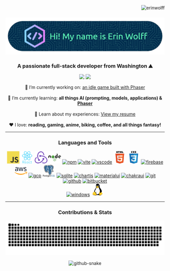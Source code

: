 <p align="right"> <img src="https://komarev.com/ghpvc/?username=erinwolff&label=Profile%20views&color=7f0eb4&style=plastic" alt="erinwolff" /> </p>
<h3><img src="/header-image-.png"></h3> 
<h3 align="center">A passionate full-stack developer from Washington ⛰️</h3>
<p align="center">
  <a href="https://linkedin.com/in/erinmwolff" target="_blank" rel="noreferrer"><img src="https://img.shields.io/badge/LinkedIn-0077B5?style=for-the-badge&logo=linkedin&logoColor=white"/></a>
  <a href="mailto:erin_wolff@outlook.com" target="_blank" rel="noreferrer"><img src="https://img.shields.io/badge/Microsoft_Outlook-0078D4?style=for-the-badge&logo=microsoft-outlook&logoColor=white"></a>
</p>

<div align="center">
🔭 I’m currently working on: <a href="https://github.com/erinwolff/idlegame" target="_blank" rel="noreferrer">an idle game built with Phaser</a>
</br>
</br>
🌱 I’m currently learning: <b>all things AI (prompting, models, applications) & <a href="https://phaser.io/" target="_blank" rel="noreferrer">Phaser</a></b>
</br>
</br>
📄 Learn about my experiences: <a href="https://drive.google.com/file/d/1IrjASAyRx5HH-9kSjOiHgoZzX4ftKcVt/view?usp=drivesdk" target="_blank" rel="noreferrer">View my resume</a>
</br>
</br>
❤️ I love: <b>reading, gaming, anime, biking, coffee, and all things fantasy!</b>
</div>
<hr>
<h3 align="center">Languages and Tools</h3>
<div align="center">
<p align="center"> 
  <a href="https://developer.mozilla.org/en-US/docs/Web/JavaScript" target="_blank" rel="noreferrer"><img src="https://raw.githubusercontent.com/devicons/devicon/master/icons/javascript/javascript-original.svg" alt="javascript" width="40" height="40"/></a>
  <a href="https://reactjs.org/" target="_blank" rel="noreferrer"><img src="https://raw.githubusercontent.com/devicons/devicon/master/icons/react/react-original-wordmark.svg" alt="react" width="40" height="40"/></a>
  <a href="https://redux.js.org" target="_blank" rel="noreferrer"><img src="https://raw.githubusercontent.com/devicons/devicon/master/icons/redux/redux-original.svg" alt="redux" width="40" height="40"/></a> 
  <a href="https://nodejs.org" target="_blank" rel="noreferrer"><img src="https://raw.githubusercontent.com/devicons/devicon/master/icons/nodejs/nodejs-original-wordmark.svg" alt="nodejs" width="40" height="40"/></a>
  <a href="https://www.npmjs.com/" target="_blank" rel="noreferrer"><img src="https://user-images.githubusercontent.com/25181517/121401671-49102800-c959-11eb-9f6f-74d49a5e1774.png" alt="npm" width="40" height="40"/></a>
  <a href="https://vitejs.dev/" target="_blank" rel="noreferrer"><img src="https://github-production-user-asset-6210df.s3.amazonaws.com/62091613/261395532-b40892ef-efb8-4b0e-a6b5-d1cfc2f3fc35.png" alt="vite" width="40" height="40"/></a>
  <a href="https://code.visualstudio.com/" target="_blank" rel="noreferrer"><img src="https://user-images.githubusercontent.com/25181517/192108891-d86b6220-e232-423a-bf5f-90903e6887c3.png" alt="vscode" width="40" height="40"/></a>
  <a href="https://www.w3.org/html/" target="_blank" rel="noreferrer"><img src="https://raw.githubusercontent.com/devicons/devicon/master/icons/html5/html5-original-wordmark.svg" alt="html5" width="40" height="40"/></a> 
  <a href="https://www.w3schools.com/css/" target="_blank" rel="noreferrer"><img src="https://raw.githubusercontent.com/devicons/devicon/master/icons/css3/css3-original-wordmark.svg" alt="css3" width="40" height="40"/></a> 
  <a href="https://firebase.google.com/" target="_blank" rel="noreferrer"><img src="https://www.vectorlogo.zone/logos/firebase/firebase-icon.svg" alt="firebase" width="40" height="40"/></a> 
  </br> 
  <a href="https://aws.amazon.com" target="_blank" rel="noreferrer"><img src="https://raw.githubusercontent.com/devicons/devicon/master/icons/amazonwebservices/amazonwebservices-original-wordmark.svg" alt="aws" width="40" height="40"/></a> 
  <a href="https://cloud.google.com" target="_blank" rel="noreferrer"><img src="https://www.vectorlogo.zone/logos/google_cloud/google_cloud-icon.svg" alt="gcp" width="40" height="40"/></a> 
  <a href="https://www.postgresql.org" target="_blank" rel="noreferrer"><img src="https://raw.githubusercontent.com/devicons/devicon/master/icons/postgresql/postgresql-original-wordmark.svg" alt="postgresql" width="40" height="40"/></a>
  <a href="https://www.sqlite.org/" target="_blank" rel="noreferrer"><img src="https://www.vectorlogo.zone/logos/sqlite/sqlite-icon.svg" alt="sqlite" width="40" height="40"/></a>
  <a href="https://www.chartjs.org" target="_blank" rel="noreferrer"><img src="https://www.chartjs.org/media/logo-title.svg" alt="chartjs" width="40" height="40"/></a> 
  <a href="https://mui.com/material-ui/" target="_blank" rel="noreferrer"><img src="https://user-images.githubusercontent.com/25181517/189716630-fe6c084c-6c66-43af-aa49-64c8aea4a5c2.png" alt="materialui" width="40" height="40"/></a> 
  <a href="https://v2.chakra-ui.com/" target="_blank" rel="noreferrer"><img src="https://user-images.githubusercontent.com/25181517/190887639-d0ba4ec9-ddbe-45dd-bea1-4db83846503e.png" alt="chakraui" width="40" height="40"/></a>      
  <a href="https://git-scm.com/" target="_blank" rel="noreferrer"><img src="https://www.vectorlogo.zone/logos/git-scm/git-scm-icon.svg" alt="git" width="40" height="40"/></a> 
  <a href="https://github.com/" target="_blank" rel="noreferrer"><img src ="https://user-images.githubusercontent.com/25181517/192108374-8da61ba1-99ec-41d7-80b8-fb2f7c0a4948.png" alt="github" width="40" height="40"/></a>
  <a href="https://bitbucket.org/" target="_blank" rel="noreferrer"><img src ="https://user-images.githubusercontent.com/25181517/192108375-268c35e6-ab26-44b2-88bf-e3121a4e5083.png" alt="bitbucket" width="40" height="40"/></a>   
  </br>
  <a href="https://www.microsoft.com/en-us/windows" target="_blank" rel="noreferrer"><img src="https://user-images.githubusercontent.com/25181517/186884150-05e9ff6d-340e-4802-9533-2c3f02363ee3.png" alt="windows" width="40" height="40"/></a> 
  <a href="https://www.linux.org/" target="_blank" rel="noreferrer"><img src="https://raw.githubusercontent.com/devicons/devicon/master/icons/linux/linux-original.svg" alt="linux" width="40" height="40"/></a>       
</p>
</div>
<hr>
<h3 align="center">Contributions & Stats</h3>
<div align="center">
<picture>
    <source media="(prefers-color-scheme: dark)" srcset="https://github.com/erinwolff/erinwolff/blob/output/github-snake-dark.svg" />
    <source media="(prefers-color-scheme: light)" srcset="https://github.com/erinwolff/erinwolff/blob/output/github-snake.svg" />
    <img alt="github-snake" src="https://github.com/erinwolff/erinwolff/blob/output/github-snake.svg" /> 
</picture>
</div>

<p align="center">
  <picture>
    <source media="(prefers-color-scheme: dark)" srcset="https://github-readme-streak-stats.herokuapp.com/?user=erinwolff&theme=dark&hide_border=true" alt="erinwolff" />
    <source media="(prefers-color-scheme: light)" srcset="https://github-readme-streak-stats.herokuapp.com/?user=erinwolff&" />
    <img alt="github-snake" src="https://github-readme-streak-stats.herokuapp.com/?user=erinwolff&" /> 
</picture>
</p>
